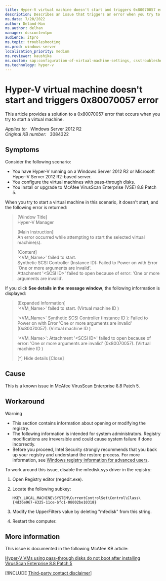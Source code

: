 ```yaml
---
title: Hyper-V virtual machine doesn't start and triggers 0x80070057 error
description: Describes an issue that triggers an error when you try to start a virtual machine that's running in a Windows Server 2012 R2 Hyper-V environment. This issue occurs when McAfee VirusScan is installed. A workaround is provided.
ms.date: 7/20/2022
author: Deland-Han
ms.author: delhan
manager: dcscontentpm
audience: itpro
ms.topic: troubleshooting
ms.prod: windows-server
localization_priority: medium
ms.reviewer: kaushika
ms.custom: sap:configuration-of-virtual-machine-settings, csstroubleshoot
ms.technology: hyper-v
---
```

# Hyper-V virtual machine doesn't start and triggers 0x80070057 error

This article provides a solution to a 0x80070057 error that occurs when you try to start a virtual machine.

_Applies to:_ &nbsp; Windows Server 2012 R2  
_Original KB number:_ &nbsp; 3084322

## Symptoms  

Consider the following scenario:

- You have Hyper-V running on a Windows Server 2012 R2 or Microsoft Hyper-V Server 2012 R2-based server.
- You configure the virtual machines with pass-through disks.
- You install or upgrade to McAfee VirusScan Enterprise (VSE) 8.8 Patch 5.

When you try to start a virtual machine in this scenario, it doesn't start, and the following error is returned:

> [Window Title]  
Hyper-V Manager
>
> [Main Instruction]  
An error occurred while attempting to start the selected virtual machine(s).
>
> [Content]  
'\<VM_Name>' failed to start.  
Synthetic SCSI Controller (Instance ID): Failed to Power on with Error 'One or more arguments are invalid'.  
Attachment '\<SCSI ID>' failed to open because of error: 'One or more arguments are invalid'.

If you click **See details in the message window**, the following information is displayed:

> [Expanded Information]  
'\<VM_Name>' failed to start. (Virtual machine ID )
>
> '\<VM_Name>' Synthetic SCSI Controller (Instance ID ): Failed to Power on with Error 'One or more arguments are invalid' (0x80070057). (Virtual machine ID )
>
> '\<VM_Name>': Attachment '\<SCSI ID>' failed to open because of error: 'One or more arguments are invalid' (0x80070057). (Virtual machine ID )
>
> [^] Hide details [Close]

## Cause

This is a known issue in McAfee VirusScan Enterprise 8.8 Patch 5.

## Workaround

> [!WARNING]
>
> - This section contains information about opening or modifying the registry.
> - The following information is intended for system administrators. Registry modifications are irreversible and could cause system failure if done incorrectly.
> - Before you proceed, Intel Security strongly recommends that you back up your registry and understand the restore process. For more information, see [Windows registry information for advanced users](../performance/windows-registry-advanced-users.md).

To work around this issue, disable the mfedisk.sys driver in the registry:

1. Open Registry editor (regedit.exe).
2. Locate the following subkey:

    `HKEY_LOCAL_MACHINE\SYSTEM\CurrentControlSet\Control\Class\{4d36e967-e325-11ce-bfc1-08002be10318}`

3. Modify the UpperFilters value by deleting "mfedisk" from this string.
4. Restart the computer.

## More information

This issue is documented in the following McAfee KB article:

[Hyper-V VMs using pass-through disks do not boot after installing VirusScan Enterprise 8.8 Patch 5](https://kcm.trellix.com/corporate/index?page=content&id=kb84987)

[!INCLUDE [Third-party contact disclaimer](../../includes/third-party-contact-disclaimer.md)]
